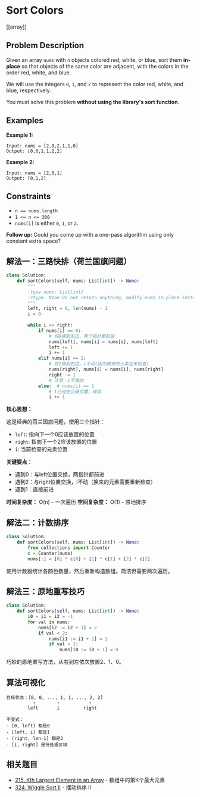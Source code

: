 # Sort Colors

[[array]]

## Problem Description

Given an array `nums` with `n` objects colored red, white, or blue, sort them **in-place** so that objects of the same color are adjacent, with the colors in the order red, white, and blue.

We will use the integers `0`, `1`, and `2` to represent the color red, white, and blue, respectively.

You must solve this problem **without using the library's sort function**.

## Examples

**Example 1:**

```text
Input: nums = [2,0,2,1,1,0]
Output: [0,0,1,1,2,2]
```

**Example 2:**

```text
Input: nums = [2,0,1]
Output: [0,1,2]
```

## Constraints

- `n == nums.length`
- `1 <= n <= 300`
- `nums[i]` is either `0`, `1`, or `2`.

**Follow up:** Could you come up with a one-pass algorithm using only constant extra space?

## 解法一：三路快排（荷兰国旗问题）

```python
class Solution:
    def sortColors(self, nums: List[int]) -> None:
        """
        :type nums: List[int]
        :rtype: None Do not return anything, modify nums in-place instead.
        """
        left, right = 0, len(nums) - 1
        i = 0
        
        while i <= right:
            if nums[i] == 0:
                # 将0换到左边，两个指针都前进
                nums[left], nums[i] = nums[i], nums[left]
                left += 1
                i += 1
            elif nums[i] == 2:
                # 将2换到右边，i不动(因为换来的元素还未检查)
                nums[right], nums[i] = nums[i], nums[right]
                right -= 1
                # 注意：i不增加
            else:  # nums[i] == 1
                # 1已经在正确位置，继续
                i += 1
```

**核心思想：**

这是经典的荷兰国旗问题，使用三个指针：

- `left`: 指向下一个0应该放置的位置
- `right`: 指向下一个2应该放置的位置  
- `i`: 当前检查的元素位置

**关键要点：**

- 遇到0：与left位置交换，两指针都前进
- 遇到2：与right位置交换，i不动（换来的元素需要重新检查）
- 遇到1：直接前进

**时间复杂度：** O(n) - 一次遍历
**空间复杂度：** O(1) - 原地排序

## 解法二：计数排序

```python
class Solution:
    def sortColors(self, nums: List[int]) -> None:
        from collections import Counter
        c = Counter(nums)
        nums[:] = [0] * c[0] + [1] * c[1] + [2] * c[2]
```

使用计数器统计各颜色数量，然后重新构造数组。简洁但需要两次遍历。

## 解法三：原地重写技巧

```python
class Solution:
    def sortColors(self, nums: List[int]) -> None:
        i0 = i1 = i2 = -1
        for val in nums:
            nums[i2 := i2 + 1] = 2
            if val < 2:
                nums[i1 := i1 + 1] = 1
                if val < 1:
                    nums[i0 := i0 + 1] = 0
```

巧妙的原地重写方法，从右到左依次放置2、1、0。

## 算法可视化

```text
目标状态：[0, 0, ..., 1, 1, ..., 2, 2]
          ↑        ↑           ↑
        left       i         right

不变式：
- [0, left) 都是0
- [left, i) 都是1  
- (right, len-1] 都是2
- [i, right] 是待处理区域
```

## 相关题目

- [215. Kth Largest Element in an Array](215_kth_largest_element_in_an_array.md) - 数组中的第K个最大元素
- [324. Wiggle Sort II](324_wiggle_sort_ii.md) - 摆动排序 II

